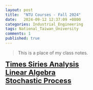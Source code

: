 ```yaml
---
layout: post
title:  "NTU Courses - Fall 2024"
date:   2024-09-12 12:37:09 +0800
categories: Industrial_Engineering
tags: National_Taiwan_University
comments: 1
published: true
---
```


> This is a place of my class notes.

  <b style="font-size: 22px;">[Times Siries Analysis](https://hackmd.io/@9ZXbXZaJT5qLpWlMzykssw/BJvfeyCIp)<b> <br>
  <b style="font-size: 22px;">[Linear Algebra](https://hackmd.io/@9ZXbXZaJT5qLpWlMzykssw/By8J7VN20)<b> <br>
  <b style="font-size: 22px;">[Stochastic Process](https://hackmd.io/@9ZXbXZaJT5qLpWlMzykssw/HkXPWfdhC)<b> <br>